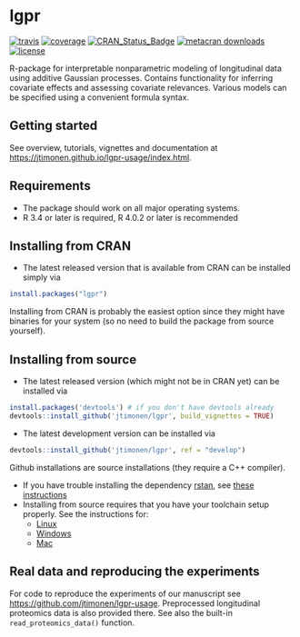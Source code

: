 # lgpr

[![travis](https://app.travis-ci.com/jtimonen/lgpr.svg?branch=master)](https://app.travis-ci.com/github/jtimonen/lgpr)
[![coverage](https://codecov.io/gh/jtimonen/lgpr/branch/master/graph/badge.svg)](https://codecov.io/gh/jtimonen/lgpr)
[![CRAN_Status_Badge](https://www.r-pkg.org/badges/version/lgpr)](https://cran.r-project.org/package=lgpr)
[![metacran downloads](https://cranlogs.r-pkg.org/badges/grand-total/lgpr)](https://cran.r-project.org/package=lgpr)
[![license](https://img.shields.io/badge/license-GPL>=3-lightgrey.svg)](https://www.gnu.org/licenses/gpl-3.0.html)

R-package for interpretable nonparametric modeling of longitudinal data using additive Gaussian processes. Contains functionality for inferring covariate effects and assessing covariate relevances. Various models can be specified using a convenient formula syntax.

## Getting started
See overview, tutorials, vignettes and documentation at https://jtimonen.github.io/lgpr-usage/index.html. 

## Requirements
* The package should work on all major operating systems. 
* R 3.4 or later is required, R 4.0.2 or later is recommended

## Installing from CRAN
* The latest released version that is available from CRAN can be installed simply via
```r
install.packages("lgpr")
```
Installing from CRAN is probably the easiest option since they might have binaries for your system (so no need to build the package from source yourself).

## Installing from source
* The latest released version (which might not be in CRAN yet) can be installed via
```r
install.packages('devtools') # if you don't have devtools already
devtools::install_github('jtimonen/lgpr', build_vignettes = TRUE)
```
* The latest development version can be installed via
```r
devtools::install_github('jtimonen/lgpr', ref = "develop")
``` 
Github installations are source installations (they require a C++ compiler).

* If you have trouble installing the dependency [rstan](https://mc-stan.org/rstan/), see [these instructions](https://github.com/stan-dev/rstan/wiki/RStan-Getting-Started)
* Installing from source requires that you have your toolchain setup properly.
See the instructions for:
  - [Linux](https://github.com/stan-dev/rstan/wiki/Configuring-C-Toolchain-for-Linux)
  - [Windows](https://github.com/stan-dev/rstan/wiki/Configuring-C---Toolchain-for-Windows)
  - [Mac](https://github.com/stan-dev/rstan/wiki/Configuring-C---Toolchain-for-Mac)

## Real data and reproducing the experiments
For code to reproduce the experiments of our manuscript see https://github.com/jtimonen/lgpr-usage. Preprocessed longitudinal proteomics
data is also provided there. See also the built-in `read_proteomics_data()` function.
